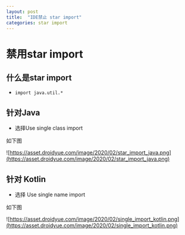```yaml
---
layout: post
title:  "IDE禁止 star import"
categories: star import
---
```




# 禁用star import

## 什么是star import

  * `import java.util.*`

## 针对Java

  * 选择Use single class import

如下图

![https://asset.droidyue.com/image/2020/02/star_import_java.png](https://asset.droidyue.com/image/2020/02/star_import_java.png)

## 针对 Kotlin

  * 选择 Use single name import

如下图

![https://asset.droidyue.com/image/2020/02/single_import_kotlin.png](https://asset.droidyue.com/image/2020/02/single_import_kotlin.png)